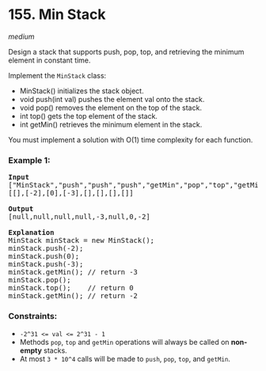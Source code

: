 # 155. Min Stack
_medium_

Design a stack that supports push, pop, top, and retrieving the minimum element in constant time.

Implement the `MinStack` class:

  - MinStack() initializes the stack object.
  - void push(int val) pushes the element val onto the stack.
  - void pop() removes the element on the top of the stack.
  - int top() gets the top element of the stack.
  - int getMin() retrieves the minimum element in the stack.

You must implement a solution with O(1) time complexity for each function.


### Example 1:

<pre>
<b>Input</b>
["MinStack","push","push","push","getMin","pop","top","getMin"]
[[],[-2],[0],[-3],[],[],[],[]]

<b>Output</b>
[null,null,null,null,-3,null,0,-2]

<b>Explanation</b>
MinStack minStack = new MinStack();
minStack.push(-2);
minStack.push(0);
minStack.push(-3);
minStack.getMin(); // return -3
minStack.pop();
minStack.top();    // return 0
minStack.getMin(); // return -2
</pre>
 

### Constraints:

- `-2^31 <= val <= 2^31 - 1`
- Methods `pop`, `top` and `getMin` operations will always be called on **non-empty** stacks.
- At most `3 * 10^4` calls will be made to `push`, `pop`, `top`, and `getMin`.